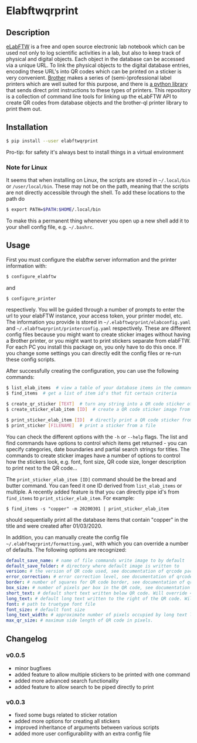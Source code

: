 # Elabftwqrprint

## Description

[eLabFTW](https://www.elabftw.net/) is a free and open source electronic lab notebook which can be used not only to log scientific activities in a lab, but also to keep track of physical and digital objects. Each object in the database can be accessed via a unique URL. To link the physical objects to the digital database entries, encoding these URL's into QR codes which can be printed on a sticker is very convenient. [Brother](www.brother.com) makes a series of (semi-)professional label printers which are well suited for this purpose, and there is [a python library](https://github.com/pklaus/brother_ql) that sends direct print instructions to these types of printers.  This repository is a collection of command line tools for linking up the eLabFTW API to create QR codes from database objects and the brother-ql printer library to print them out.

## Installation

```bash
$ pip install --user elabftwqrprint
```

Pro-tip: for safety it's always best to install things in a virtual environment

### Note for Linux
It seems that when installing on Linux, the scripts are stored in `~/.local/bin` or `/user/local/bin`. These may not be on the path, meaning that the scripts are not directly accessible through the shell. To add these locations to the path do

```bash
$ export PATH=$PATH:$HOME/.local/bin
```

To make this a permanent thing whenever you open up a new shell add it to your shell config file, e.g. `~/.bashrc`.

## Usage

First you must configure the elabftw server information and the printer information with:

```bash
$ configure_elabftw
```

and

```bash
$ configure_printer
```
respectively. You will be guided through a number of prompts to enter the url to your elabFTW instance, your access token, your printer model, etc. The information you provide is stored in `~/.elabftwqrprint/elabconfig.yaml` and `~/.elabftwqrprint/printerconfig.yaml` respectively. These are different config files because you might want to create sticker images without having a Brother printer, or you might want to print stickers separate from elabFTW. For each PC you install this package on, you only have to do this once. If you change some settings you can directly edit the config files or re-run these config scripts.

After successfully creating the configuration, you can use the following commands:

```bash
$ list_elab_items  # view a table of your database items in the command line
$ find_items  # get a list of item id's that fit certain criteria

$ create_qr_sticker [TEXT]  # turn any string into a QR code sticker of a dimension suitable for the Brother printers
$ create_sticker_elab_item [ID]  # create a QR code sticker image from a database item in your elabFTW instance and save to a file

$ print_sticker_elab_item [ID]  # directly print a QR code sticker from a database item in your elabFTW instance
$ print_sticker [FILENAME]  # print a sticker from a file
```

You can check the different options with the `-h` or `--help` flags.
The list and find commands have options to control which items get returned - you can specify categories, date boundaries and partial search strings for titles.
The commands to create sticker images have a number of options to control how the stickers look, e.g. font, font size, QR code size, longer description to print next to the QR code...

The `print_sticker_elab_item [ID]` command should be the bread and butter command. You can feed it one ID derived from `list_elab_items` or multiple. A recently added feature is that you can directly pipe id's from `find_items` to `print_sticker_elab_item`. For example:

```
$ find_items -s "copper" -m 20200301 | print_sticker_elab_item
```
should sequentially print all the database items that contain "copper" in the title and were created after 01/03/2020.

In addition, you can manually create the config file `~/.elabftwqrprint/formatting.yaml`, with which you can override a number of defaults. The following options are recognized:
```yaml
default_save_name: # name of file commands write image to by default
default_save_folder: # directory where default image is written to
version: # the version of QR code used, see documentation of qrcode package
error_correction: # error correction level, see documentation of qrcode package and help in commands
border: # number of squares for QR code border, see documentation of qrcode package
box_size: # number of pixels per box in the QR code, see documentation of qrcode package
short_text: # default short text written below QR code. Will override <date> <title> label used by default in create_sticker_elab_item, but will be overridden by -s flag.
long_text: # default long text written to the right of the QR code. Will be overridden by -l flag.
font: # path to truetype font file
font_size: # default font size
long_text_width: # approximate number of pixels occupied by long text line. If None, a best guess is estimated.
max_qr_size: # maximum side length of QR code in pixels.
```

## Changelog

### v0.0.5
* minor bugfixes
* added feature to allow multiple stickers to be printed with one command
* added more advanced search functionality
* added feature to allow search to be piped directly to print

### v0.0.3
* fixed some bugs related to sticker rotation
* added more options for creating all stickers
* improved inheritance of arguments between various scripts
* added more user configurability with an extra config file
